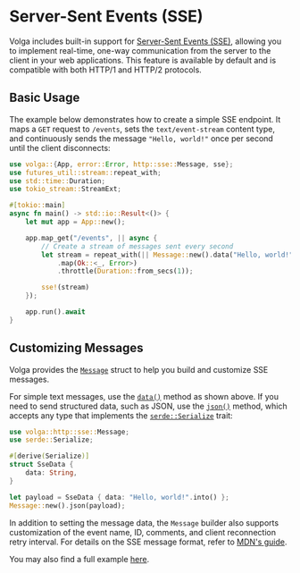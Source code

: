 # Server-Sent Events (SSE)

Volga includes built-in support for [Server-Sent Events (SSE)](https://developer.mozilla.org/en-US/docs/Web/API/Server-sent_events), allowing you to implement real-time, one-way communication from the server to the client in your web applications. This feature is available by default and is compatible with both HTTP/1 and HTTP/2 protocols.

## Basic Usage

The example below demonstrates how to create a simple SSE endpoint. It maps a `GET` request to `/events`, sets the `text/event-stream` content type, and continuously sends the message `"Hello, world!"` once per second until the client disconnects:

```rust
use volga::{App, error::Error, http::sse::Message, sse};
use futures_util::stream::repeat_with;
use std::time::Duration;
use tokio_stream::StreamExt;

#[tokio::main]
async fn main() -> std::io::Result<()> {
    let mut app = App::new();

    app.map_get("/events", || async {
        // Create a stream of messages sent every second
        let stream = repeat_with(|| Message::new().data("Hello, world!"))
            .map(Ok::<_, Error>)
            .throttle(Duration::from_secs(1));

        sse!(stream)
    });

    app.run().await
}
```

## Customizing Messages

Volga provides the [`Message`](https://docs.rs/volga/latest/volga/http/endpoints/args/sse/struct.Message.html) struct to help you build and customize SSE messages.

For simple text messages, use the [`data()`](https://docs.rs/volga/latest/volga/http/endpoints/args/sse/struct.Message.html#method.data) method as shown above. If you need to send structured data, such as JSON, use the [`json()`](https://docs.rs/volga/latest/volga/http/endpoints/args/sse/struct.Message.html#method.json) method, which accepts any type that implements the [`serde::Serialize`](https://docs.rs/serde/1.0.219/serde/ser/trait.Serialize.html) trait:

```rust
use volga::http::sse::Message;
use serde::Serialize;

#[derive(Serialize)]
struct SseData {
    data: String,
}

let payload = SseData { data: "Hello, world!".into() };
Message::new().json(payload);
```

In addition to setting the message data, the `Message` builder also supports customization of the event name, ID, comments, and client reconnection retry interval. For details on the SSE message format, refer to [MDN's guide](https://developer.mozilla.org/en-US/docs/Web/API/Server-sent_events/Using_server-sent_events#event_stream_format).


You may also find a full example [here](https://github.com/RomanEmreis/volga/blob/main/examples/sse.rs).